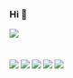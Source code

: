 ### Hi 👋

![](https://github-readme-stats.vercel.app/api?username=haluu&show_icons=true&theme=tokyonight)
#

![](https://github-profile-summary-cards.vercel.app/api/cards/profile-details?username=haluu&theme=tokyonight)
![](https://github-profile-summary-cards.vercel.app/api/cards/repos-per-language?username=haluu&theme=tokyonight)
![](https://github-profile-summary-cards.vercel.app/api/cards/most-commit-language?username=haluu&theme=tokyonight)
![](https://github-profile-summary-cards.vercel.app/api/cards/stats?username=haluu&theme=tokyonight)
![](https://github-profile-summary-cards.vercel.app/api/cards/productive-time?username=haluu&theme=tokyonight)

